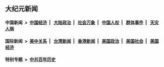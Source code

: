 ## 大纪元新闻

#### 中国新闻 &nbsp;>&nbsp; [中国经济](indexes/ncid283/README.md?05021645) &nbsp;| &nbsp; [大陆政治](indexes/ncid277/README.md?05021645) &nbsp;| &nbsp; [社会万象](indexes/ncid282/README.md?05021645) &nbsp;| &nbsp; [中国人权](indexes/ncid278/README.md?05021645) &nbsp;| &nbsp; [群体事件](indexes/ncid279/README.md?05021645) &nbsp;| &nbsp; [天灾人祸](indexes/ncid280/README.md?05021645)

#### 国际新闻 &nbsp;>&nbsp; [美中关系](indexes/nf1412576/README.md?05021645) &nbsp;| &nbsp; [台湾新闻](indexes/ncid1349361/README.md?05021645) &nbsp;| &nbsp; [香港新闻](indexes/ncid1349362/README.md?05021645) &nbsp;| &nbsp; [美国政治](indexes/ncid1078159/README.md?05021645) &nbsp;| &nbsp; [美国社会](indexes/ncid1078160/README.md?05021645) &nbsp;| &nbsp; [美国经济](indexes/ncid1078158/README.md?05021645)

#### 特别专题 &nbsp;>&nbsp; [中共百年历史](https://github.com/epoch-news/epoch-special/blob/master/README.md?05021645)  
